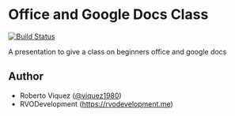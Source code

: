 # Office and Google Docs Class
[![Build Status](https://travis-ci.org/rviquez/connell-usability.svg?branch=master)](https://travis-ci.org/rviquez/connell-usability)


A presentation to give a class on beginners office and google docs


## Author
- Roberto Viquez ([@viquez1980](https://twitter.com/viquez1980))
- RVODevelopment (https://rvodevelopment.me)
